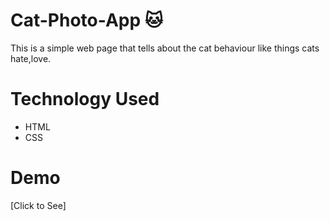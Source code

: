 # Cat-Photo-App 🐱
This is a simple web page that tells about the cat behaviour like things cats hate,love.<br>

# Technology Used
- HTML
- CSS

# Demo
[Click to See]

